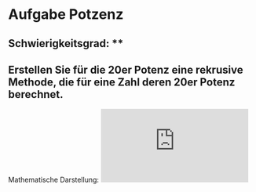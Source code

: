 # Aufgabe Potzenz

## Schwierigkeitsgrad: **

## Erstellen Sie für die 20er Potenz eine rekrusive Methode, die für eine Zahl deren 20er Potenz berechnet.

Mathematische Darstellung:
![20erPotenz](https://github.com/KlaraOppenheimerSchule/Einfuehrung_Programmieren_Uebungen/blob/main/Modul%20Rekursionen/%C3%9Cbungsaufgabe%2020erPotenz/Aufgabenbeschreibung.md)


